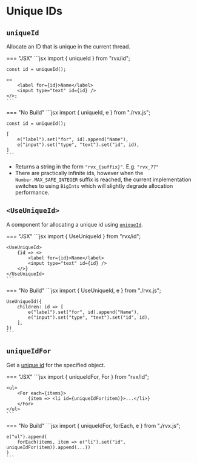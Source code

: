 # Unique IDs

## `uniqueId`
Allocate an ID that is unique in the current thread.

=== "JSX"
	```jsx
	import { uniqueId } from "rvx/id";

	const id = uniqueId();

	<>
		<label for={id}>Name</label>
		<input type="text" id={id} />
	</>;
	```

=== "No Build"
	```jsx
	import { uniqueId, e } from "./rvx.js";

	const id = uniqueId();

	[
		e("label").set("for", id).append("Name"),
		e("input").set("type", "text").set("id", id),
	]
	```

+ Returns a string in the form `"rvx_{suffix}"`. E.g. `"rvx_77"`
+ There are practically infinite ids, however when the `Number.MAX_SAFE_INTEGER` suffix is reached, the current implementation switches to using `BigInts` which will slightly degrade allocation performance.

## `<UseUniqueId>`
A component for allocating a unique id using [`uniqueId`](#uniqueid).

=== "JSX"
	```jsx
	import { UseUniqueId } from "rvx/id";

	<UseUniqueId>
		{id => <>
			<label for={id}>Name</label>
			<input type="text" id={id} />
		</>}
	</UseUniqueId>
	```

=== "No Build"
	```jsx
	import { UseUniqueId, e } from "./rvx.js";

	UseUniqueId({
		children: id => [
			e("label").set("for", id).append("Name"),
			e("input").set("type", "text").set("id", id),
		],
	})
	```

## `uniqueIdFor`
Get a [unique id](#uniqueid) for the specified object.

=== "JSX"
	```jsx
	import { uniqueIdFor, For } from "rvx/id";

	<ul>
		<For each={items}>
			{item => <li id={uniqueIdFor(item)}>...</li>}
		</For>
	</ul>
	```

=== "No Build"
	```jsx
	import { uniqueIdFor, forEach, e } from "./rvx.js";

	e("ul").append(
		forEach(items, item => e("li").set("id", uniqueIdFor(item)).append(...))
	)
	```
